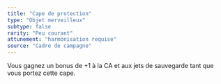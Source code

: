 ```yaml
---
title: "Cape de protection"
type: "Objet merveilleux"
subtype: false
rarity: "Peu courant"
attunement: "harmonisation requise"
source: "Cadre de campagne"
---
```

Vous gagnez un bonus de +1 à la CA et aux jets de sauvegarde tant que vous portez cette cape.
